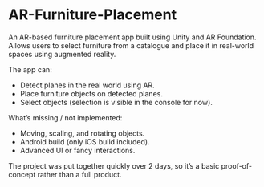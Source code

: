 # AR-Furniture-Placement
An AR-based furniture placement app built using Unity and AR Foundation. Allows users to select furniture from a catalogue and place it in real-world spaces using augmented reality.

The app can:  
- Detect planes in the real world using AR.  
- Place furniture objects on detected planes.  
- Select objects (selection is visible in the console for now).  

What’s missing / not implemented:  
- Moving, scaling, and rotating objects.  
- Android build (only iOS build included).  
- Advanced UI or fancy interactions.  

The project was put together quickly over 2 days, so it’s a basic proof-of-concept rather than a full product.
